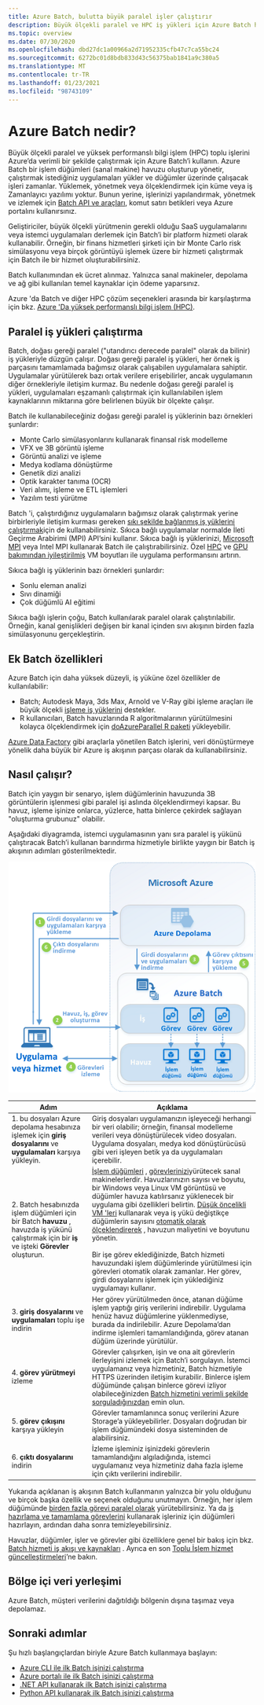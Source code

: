 ```yaml
---
title: Azure Batch, bulutta büyük paralel işler çalıştırır
description: Büyük ölçekli paralel ve HPC iş yükleri için Azure Batch hizmetini kullanma hakkında bilgi edinin
ms.topic: overview
ms.date: 07/30/2020
ms.openlocfilehash: dbd27dc1a00966a2d71952335cfb47c7ca55bc24
ms.sourcegitcommit: 6272bc01d8bdb833d43c56375bab1841a9c380a5
ms.translationtype: MT
ms.contentlocale: tr-TR
ms.lasthandoff: 01/23/2021
ms.locfileid: "98743109"
---
```

# <a name="what-is-azure-batch"></a>Azure Batch nedir?

Büyük ölçekli paralel ve yüksek performanslı bilgi işlem (HPC) toplu işlerini Azure’da verimli bir şekilde çalıştırmak için Azure Batch’i kullanın. Azure Batch bir işlem düğümleri (sanal makine) havuzu oluşturup yönetir, çalıştırmak istediğiniz uygulamaları yükler ve düğümler üzerinde çalışacak işleri zamanlar. Yüklemek, yönetmek veya ölçeklendirmek için küme veya iş Zamanlayıcı yazılımı yoktur. Bunun yerine, işlerinizi yapılandırmak, yönetmek ve izlemek için [Batch API ve araçları](batch-apis-tools.md), komut satırı betikleri veya Azure portalını kullanırsınız.

Geliştiriciler, büyük ölçekli yürütmenin gerekli olduğu SaaS uygulamalarını veya istemci uygulamaları derlemek için Batch’i bir platform hizmeti olarak kullanabilir. Örneğin, bir finans hizmetleri şirketi için bir Monte Carlo risk simülasyonu veya birçok görüntüyü işlemek üzere bir hizmeti çalıştırmak için Batch ile bir hizmet oluşturabilirsiniz.

Batch kullanımından ek ücret alınmaz. Yalnızca sanal makineler, depolama ve ağ gibi kullanılan temel kaynaklar için ödeme yaparsınız.

Azure 'da Batch ve diğer HPC çözüm seçenekleri arasında bir karşılaştırma için bkz. [Azure 'Da yüksek performanslı bilgi işlem (HPC)](/azure/architecture/topics/high-performance-computing/).

## <a name="run-parallel-workloads"></a>Paralel iş yükleri çalıştırma

Batch, doğası gereği paralel ("utandırıcı derecede paralel" olarak da bilinir) iş yükleriyle düzgün çalışır. Doğası gereği paralel iş yükleri, her örnek iş parçasını tamamlamada bağımsız olarak çalışabilen uygulamalara sahiptir. Uygulamalar yürütülerek bazı ortak verilere erişebilirler, ancak uygulamanın diğer örnekleriyle iletişim kurmaz. Bu nedenle doğası gereği paralel iş yükleri, uygulamaları eşzamanlı çalıştırmak için kullanılabilen işlem kaynaklarının miktarına göre belirlenen büyük bir ölçekte çalışır.

Batch ile kullanabileceğiniz doğası gereği paralel iş yüklerinin bazı örnekleri şunlardır:

- Monte Carlo simülasyonlarını kullanarak finansal risk modelleme
- VFX ve 3B görüntü işleme
- Görüntü analizi ve işleme
- Medya kodlama dönüştürme
- Genetik dizi analizi
- Optik karakter tanıma (OCR)
- Veri alımı, işleme ve ETL işlemleri
- Yazılım testi yürütme

Batch 'i, çalıştırdığınız uygulamaların bağımsız olarak çalıştırmak yerine birbirleriyle iletişim kurması gereken [sıkı şekilde bağlanmış iş yüklerini çalıştırmak](batch-mpi.md)için de kullanabilirsiniz. Sıkıca bağlı uygulamalar normalde İleti Geçirme Arabirimi (MPI) API’sini kullanır. Sıkıca bağlı iş yüklerinizi, [Microsoft MPI](/message-passing-interface/microsoft-mpi) veya Intel MPI kullanarak Batch ile çalıştırabilirsiniz. Özel [HPC](../virtual-machines/sizes-hpc.md) ve [GPU bakımından iyileştirilmiş](../virtual-machines/sizes-gpu.md) VM boyutları ile uygulama performansını artırın.

Sıkıca bağlı iş yüklerinin bazı örnekleri şunlardır:

- Sonlu eleman analizi
- Sıvı dinamiği
- Çok düğümlü AI eğitimi

Sıkıca bağlı işlerin çoğu, Batch kullanılarak paralel olarak çalıştırılabilir. Örneğin, kanal genişlikleri değişen bir kanal içinden sıvı akışının birden fazla simülasyonunu gerçekleştirin.

## <a name="additional-batch-capabilities"></a>Ek Batch özellikleri

Azure Batch için daha yüksek düzeyli, iş yüküne özel özellikler de kullanılabilir:

- Batch; Autodesk Maya, 3ds Max, Arnold ve V-Ray gibi işleme araçları ile büyük ölçekli [işleme iş yüklerini](batch-rendering-service.md) destekler. 
- R kullanıcıları, Batch havuzlarında R algoritmalarının yürütülmesini kolayca ölçeklendirmek için [doAzureParallel R paketi](https://github.com/Azure/doAzureParallel) yükleyebilir.

[Azure Data Factory](../data-factory/transform-data-using-dotnet-custom-activity.md) gibi araçlarla yönetilen Batch işlerini, veri dönüştürmeye yönelik daha büyük bir Azure iş akışının parçası olarak da kullanabilirsiniz.

## <a name="how-it-works"></a>Nasıl çalışır?

Batch için yaygın bir senaryo, işlem düğümlerinin havuzunda 3B görüntülerin işlenmesi gibi paralel işi aslında ölçeklendirmeyi kapsar. Bu havuz, işleme işinize onlarca, yüzlerce, hatta binlerce çekirdek sağlayan "oluşturma grubunuz" olabilir.

Aşağıdaki diyagramda, istemci uygulamasının yanı sıra paralel iş yükünü çalıştıracak Batch’i kullanan barındırma hizmetiyle birlikte yaygın bir Batch iş akışının adımları gösterilmektedir.

![Batch çözümündeki adımların diyagramı.](./media/batch-technical-overview/tech_overview_03.png)

|Adım  |Açıklama  |
|---------|---------|
|1. bu dosyaları Azure depolama hesabınıza işlemek için **giriş dosyalarını** ve **uygulamaları** karşıya yükleyin.     |Giriş dosyaları uygulamanızın işleyeceği herhangi bir veri olabilir; örneğin, finansal modelleme verileri veya dönüştürülecek video dosyaları. Uygulama dosyaları, medya kod dönüştürücüsü gibi veri işleyen betik ya da uygulamaları içerebilir.|
|2. Batch hesabınızda işlem düğümleri için bir Batch **havuzu** , havuzda iş yükünü çalıştırmak için bir **iş** ve işteki **Görevler** oluşturun.     | [İşlem düğümleri](nodes-and-pools.md) , [görevlerinizi](jobs-and-tasks.md)yürütecek sanal makinelerlerdir. Havuzlarınızın sayısı ve boyutu, bir Windows veya Linux VM görüntüsü ve düğümler havuza katılırsanız yüklenecek bir uygulama gibi özellikleri belirtin. [Düşük öncelikli VM 'leri](batch-low-pri-vms.md) kullanarak veya iş yükü değiştikçe düğümlerin sayısını [otomatik olarak ölçeklendirerek](batch-automatic-scaling.md) , havuzun maliyetini ve boyutunu yönetin. <br/><br/>Bir işe görev eklediğinizde, Batch hizmeti havuzundaki işlem düğümlerinde yürütülmesi için görevleri otomatik olarak zamanlar. Her görev, girdi dosyalarını işlemek için yüklediğiniz uygulamayı kullanır. |
|3. **giriş dosyalarını** ve **uygulamaları** toplu işe indirin     |Her görev yürütülmeden önce, atanan düğüme işlem yaptığı giriş verilerini indirebilir. Uygulama henüz havuz düğümlerine yüklenmediyse, burada da indirilebilir. Azure Depolama’dan indirme işlemleri tamamlandığında, görev atanan düğüm üzerinde yürütülür.|
|4. **görev yürütmeyi** izleme     |Görevler çalışırken, işin ve ona ait görevlerin ilerleyişini izlemek için Batch’i sorgulayın. İstemci uygulamanız veya hizmetiniz, Batch hizmetiyle HTTPS üzerinden iletişim kurabilir. Binlerce işlem düğümünde çalışan binlerce görevi izliyor olabileceğinizden [Batch hizmetini verimli şekilde sorguladığınızdan](batch-efficient-list-queries.md) emin olun.|
|5. **görev çıkışını** karşıya yükleyin     |Görevler tamamlanınca sonuç verilerini Azure Storage’a yükleyebilirler. Dosyaları doğrudan bir işlem düğümündeki dosya sisteminden de alabilirsiniz.|
|6. **çıktı dosyalarını** indirin     |İzleme işleminiz işinizdeki görevlerin tamamlandığını algıladığında, istemci uygulamanız veya hizmetiniz daha fazla işleme için çıktı verilerini indirebilir.|

Yukarıda açıklanan iş akışının Batch kullanmanın yalnızca bir yolu olduğunu ve birçok başka özellik ve seçenek olduğunu unutmayın. Örneğin, her işlem düğümünde [birden fazla görevi paralel olarak](batch-parallel-node-tasks.md) yürütebilirsiniz. Ya da [iş hazırlama ve tamamlama görevlerini](batch-job-prep-release.md) kullanarak işleriniz için düğümleri hazırlayın, ardından daha sonra temizleyebilirsiniz.

Havuzlar, düğümler, işler ve görevler gibi özelliklere genel bir bakış için bkz. [Batch hizmeti iş akışı ve kaynakları](batch-service-workflow-features.md) . Ayrıca en son [Toplu İşlem hizmet güncelleştirmeleri](https://azure.microsoft.com/updates/?product=batch)’ne bakın.

## <a name="in-region-data-residency"></a>Bölge içi veri yerleşimi
Azure Batch, müşteri verilerini dağıtıldığı bölgenin dışına taşımaz veya depolamaz. 

## <a name="next-steps"></a>Sonraki adımlar

Şu hızlı başlangıçlardan biriyle Azure Batch kullanmaya başlayın:
- [Azure CLI ile ilk Batch işinizi çalıştırma](quick-create-cli.md)
- [Azure portalı ile ilk Batch işinizi çalıştırma](quick-create-portal.md)
- [.NET API kullanarak ilk Batch işinizi çalıştırma](quick-run-dotnet.md)
- [Python API kullanarak ilk Batch işinizi çalıştırma](quick-run-python.md)
